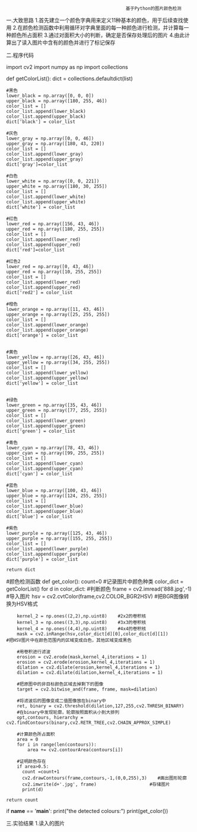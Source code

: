                                                  基于Python的图片颜色检测
一.大致思路
1.首先建立一个颜色字典用来定义11种基本的颜色，用于后续查找使用
2.在颜色检测函数中利用循环对字典里面的每一种颜色进行检测，并计算每一种颜色所占面积
3.通过对面积大小的判断，确定是否保存处理后的图片
4.由此计算出了读入图片中含有的颜色并进行了标记保存

二.程序代码


import  cv2
import numpy as np
import collections

def getColorList():
    dict = collections.defaultdict(list)

    #黑色
    lower_black = np.array([0, 0, 0])      
    upper_black = np.array([180, 255, 46])
    color_list = []
    color_list.append(lower_black)
    color_list.append(upper_black)
    dict['black'] = color_list
    
    #灰色
    lower_gray = np.array([0, 0, 46])
    upper_gray = np.array([180, 43, 220])
    color_list = []
    color_list.append(lower_gray)
    color_list.append(upper_gray)
    dict['gray']=color_list
    
    #白色
    lower_white = np.array([0, 0, 221])
    upper_white = np.array([180, 30, 255])
    color_list = []
    color_list.append(lower_white)
    color_list.append(upper_white)
    dict['white'] = color_list
 
    #红色  
    lower_red = np.array([156, 43, 46])
    upper_red = np.array([180, 255, 255])
    color_list = []
    color_list.append(lower_red)
    color_list.append(upper_red)
    dict['red']=color_list

    #红色2
    lower_red = np.array([0, 43, 46])
    upper_red = np.array([10, 255, 255])
    color_list = []
    color_list.append(lower_red)
    color_list.append(upper_red)
    dict['red2'] = color_list
 
    #橙色
    lower_orange = np.array([11, 43, 46])
    upper_orange = np.array([25, 255, 255])
    color_list = []
    color_list.append(lower_orange)
    color_list.append(upper_orange)
    dict['orange'] = color_list


    #黄色
    lower_yellow = np.array([26, 43, 46])
    upper_yellow = np.array([34, 255, 255])
    color_list = []
    color_list.append(lower_yellow)
    color_list.append(upper_yellow)
    dict['yellow'] = color_list
 
    
    #绿色 
    lower_green = np.array([35, 43, 46])
    upper_green = np.array([77, 255, 255])
    color_list = []
    color_list.append(lower_green)
    color_list.append(upper_green)
    dict['green'] = color_list
 
    #青色
    lower_cyan = np.array([78, 43, 46])
    upper_cyan = np.array([99, 255, 255])
    color_list = []
    color_list.append(lower_cyan)
    color_list.append(upper_cyan)
    dict['cyan'] = color_list
 
    #蓝色
    lower_blue = np.array([100, 43, 46])
    upper_blue = np.array([124, 255, 255])
    color_list = []
    color_list.append(lower_blue)
    color_list.append(upper_blue)
    dict['blue'] = color_list
 
    #紫色
    lower_purple = np.array([125, 43, 46])
    upper_purple = np.array([155, 255, 255])
    color_list = []
    color_list.append(lower_purple)
    color_list.append(upper_purple)
    dict['purple'] = color_list
 
    return dict
 

#颜色检测函数
def get_color():
    count=0   #记录图片中颜色种类
    color_dict = getColorList()
    for d in color_dict:          #判断颜色
        frame = cv2.imread('888.jpg',-1)  #导入图片
        hsv = cv2.cvtColor(frame,cv2.COLOR_BGR2HSV)   #把BGR图像转换为HSV格式
        
        kernel_2 = np.ones((2,2),np.uint8)    #2x2的卷积核
        kernel_3 = np.ones((3,3),np.uint8)    #3x3的卷积核
        kernel_4 = np.ones((4,4),np.uint8)    #4x4的卷积核
        mask = cv2.inRange(hsv,color_dict[d][0],color_dict[d][1])           #把HSV图片中在颜色范围内的区域变成白色，其他区域变成黑色
        
        #用卷积进行滤波
        erosion = cv2.erode(mask,kernel_4,iterations = 1)
        erosion = cv2.erode(erosion,kernel_4,iterations = 1)
        dilation = cv2.dilate(erosion,kernel_4,iterations = 1)
        dilation = cv2.dilate(dilation,kernel_4,iterations = 1)
   
        #把原图中的非目标颜色区域去掉剩下的图像
        target = cv2.bitwise_and(frame, frame, mask=dilation)
   
        #将滤波后的图像变成二值图像放在binary中
        ret, binary = cv2.threshold(dilation,127,255,cv2.THRESH_BINARY) 
        #在binary中发现轮廓，轮廓按照面积从小到大排列
        opt,contours, hierarchy = cv2.findContours(binary,cv2.RETR_TREE,cv2.CHAIN_APPROX_SIMPLE)
       
        #计算颜色所占面积
        area = 0
        for i in range(len(contours)):
            area += cv2.contourArea(contours[i])
        
        #证明颜色存在
        if area>0.5:
          count =count+1
          cv2.drawContours(frame,contours,-1,(0,0,255),3)    #画出图形轮廓
          cv2.imwrite(d+'.jpg', frame)                    #存储图片
          print(d) 

    return count  
if __name__ == '__main__':
    print("the detected colours:")
    print(get_color())
 
 
三.实验结果
1.读入的图片



    
